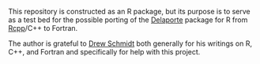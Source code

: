 This repository is constructed as an R package, but its purpose is to serve as a test bed for the possible porting of the [Delaporte](https://CRAN.R-project.org/package=Delaporte) package for R from [Rcpp](https://CRAN.R-project.org/package=Rcpp)/C++ to Fortran.

The author is grateful to [Drew Schmidt](https://github.com/wrathematics) both generally for his writings on R, C++, and Fortran and specifically for help with this project.
